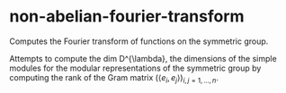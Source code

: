 # non-abelian-fourier-transform
Computes the Fourier transform of functions on the symmetric group.

Attempts to compute the dim D^{\lambda}, the dimensions of the simple modules for the modular representations of the symmetric group by computing the rank of the Gram matrix $(\langle e_i,e_j\rangle)_{i,j=1,...,n}$.